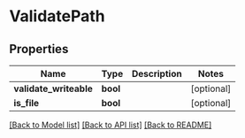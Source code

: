 # ValidatePath

## Properties
Name | Type | Description | Notes
------------ | ------------- | ------------- | -------------
**validate_writeable** | **bool** |  | [optional] 
**is_file** | **bool** |  | [optional] 

[[Back to Model list]](../README.md#documentation-for-models) [[Back to API list]](../README.md#documentation-for-api-endpoints) [[Back to README]](../README.md)

